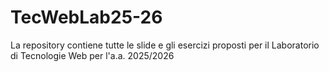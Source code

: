 # TecWebLab25-26
La repository contiene tutte le slide e gli esercizi proposti per il Laboratorio di Tecnologie Web per l'a.a. 2025/2026
